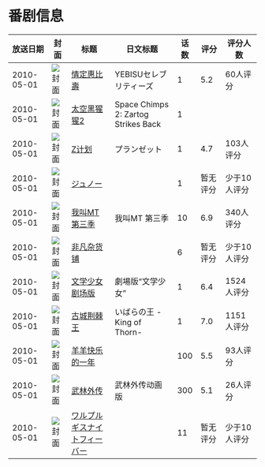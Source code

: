# 番剧信息

|放送日期|封面|标题|日文标题|话数|评分|评分人数|
|---|---|---|---|---|---|---|
|2010-05-01|![封面](https://lain.bgm.tv/pic/cover/c/3a/b0/19708_Jjztl.jpg)|[情定惠比壽](https://bangumi.tv/subject/19708)|YEBISUセレブリティーズ|1|5.2|60人评分|
|2010-05-01|![封面](https://lain.bgm.tv/pic/cover/c/06/a2/130789_9FqzW.jpg)|[太空黑猩猩2](https://bangumi.tv/subject/130789)|Space Chimps 2: Zartog Strikes Back|1|||
|2010-05-01|![封面](https://lain.bgm.tv/pic/cover/c/3a/07/8465_Fx9br.jpg)|[Z计划](https://bangumi.tv/subject/8465)|プランゼット|1|4.7|103人评分|
|2010-05-01|![封面](https://lain.bgm.tv/pic/cover/c/80/66/184732_u0GDN.jpg)|[ジュノー](https://bangumi.tv/subject/184732)||1|暂无评分|少于10人评分|
|2010-05-01|![封面](https://lain.bgm.tv/pic/cover/c/0a/c0/4614_fMFsU.jpg)|[我叫MT 第三季](https://bangumi.tv/subject/4614)|我叫MT 第三季|10|6.9|340人评分|
|2010-05-01|![封面](https://lain.bgm.tv/pic/cover/c/67/c0/7809_22lcA.jpg)|[非凡杂货铺](https://bangumi.tv/subject/7809)||6|暂无评分|少于10人评分|
|2010-05-01|![封面](https://lain.bgm.tv/pic/cover/c/d9/89/3183_ooozz.jpg)|[文学少女 剧场版](https://bangumi.tv/subject/3183)|劇場版“文学少女”|1|6.4|1524人评分|
|2010-05-01|![封面](https://lain.bgm.tv/pic/cover/c/83/83/6816_BX3Qj.jpg)|[古城荆棘王](https://bangumi.tv/subject/6816)|いばらの王 -King of Thorn-|1|7.0|1151人评分|
|2010-05-01|![封面](https://lain.bgm.tv/pic/cover/c/7c/ff/13133_66TmP.jpg)|[羊羊快乐的一年](https://bangumi.tv/subject/13133)||100|5.5|93人评分|
|2010-05-01|![封面](https://lain.bgm.tv/pic/cover/c/af/2c/66140_000ps.jpg)|[武林外传](https://bangumi.tv/subject/66140)|武林外传动画版|300|5.1|26人评分|
|2010-05-01|![封面](https://lain.bgm.tv/pic/cover/c/41/bd/113376_2FCml.jpg)|[ワルプルギスナイトフィーバー](https://bangumi.tv/subject/113376)||11|暂无评分|少于10人评分|
